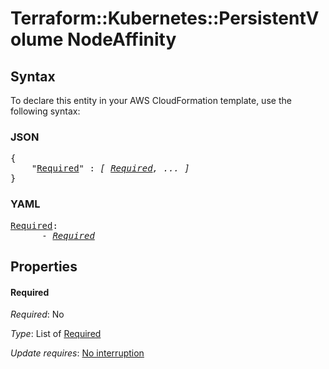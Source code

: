 # Terraform::Kubernetes::PersistentVolume NodeAffinity

## Syntax

To declare this entity in your AWS CloudFormation template, use the following syntax:

### JSON

<pre>
{
    "<a href="#required" title="Required">Required</a>" : <i>[ <a href="nodeaffinity-required.md">Required</a>, ... ]</i>
}
</pre>

### YAML

<pre>
<a href="#required" title="Required">Required</a>: <i>
      - <a href="nodeaffinity-required.md">Required</a></i>
</pre>

## Properties

#### Required

_Required_: No

_Type_: List of <a href="nodeaffinity-required.md">Required</a>

_Update requires_: [No interruption](https://docs.aws.amazon.com/AWSCloudFormation/latest/UserGuide/using-cfn-updating-stacks-update-behaviors.html#update-no-interrupt)

